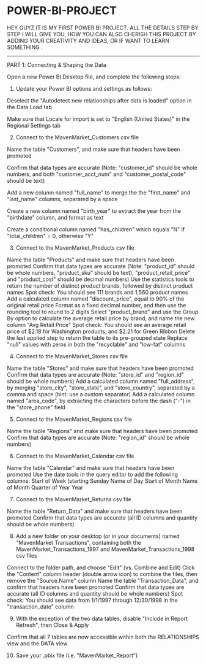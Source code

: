# POWER-BI-PROJECT
HEY GUYZ IT IS MY FIRST POWER BI PROJECT.
ALL THE DETAILS STEP BY STEP I WILL GIVE YOU,
HOW YOU CAN ALSO CHERISH THIS PROJECT BY ADDING YOUR CREATIVITY AND IDEAS, OR IF WANT TO LEARN SOMETHING .

----------------------------------------------------------------------------------------------------------------------------------------------------------------------------------------------

PART 1: Connecting & Shaping the Data



Open a new Power BI Desktop file, and complete the following steps:


1) Update your Power BI options and settings as follows: 

Deselect the "Autodetect new relationships after data is loaded" option in the Data Load tab

Make sure that Locale for import is set to "English (United States)" in the Regional Settings tab


2) Connect to the MavenMarket_Customers csv file

Name the table "Customers", and make sure that headers have been promoted

Confirm that data types are accurate (Note: "customer_id" should be whole numbers, and both "customer_acct_num" and "customer_postal_code" should be text)

Add a new column named "full_name" to merge the the "first_name" and "last_name" columns, separated by a space

Create a new column named "birth_year" to extract the year from the "birthdate" column, and format as text

Create a conditional column named "has_children" which equals "N" if "total_children" = 0, otherwise "Y"



3) Connect to the MavenMarket_Products csv file

Name the table "Products" and make sure that headers have been promoted
Confirm that data types are accurate (Note: "product_id" should be whole numbers, "product_sku" should be text), "product_retail_price" and "product_cost" should be decimal numbers)
Use the statistics tools to return the number of distinct product brands, followed by distinct product names
Spot check: You should see 111 brands and 1,560 product names
Add a calculated column named "discount_price", equal to 90% of the original retail price
Format as a fixed decimal number, and then use the rounding tool to round to 2 digits
Select "product_brand" and use the Group By option to calculate the average retail price by brand, and name the new column "Avg Retail Price"
Spot check: You should see an average retail price of $2.18 for Washington products, and $2.21 for Green Ribbon
Delete the last applied step to return the table to its pre-grouped state
Replace "null" values with zeros in both the "recyclable" and "low-fat" columns


4) Connect to the MavenMarket_Stores csv file

Name the table "Stores" and make sure that headers have been promoted
Confirm that data types are accurate (Note: "store_id" and "region_id" should be whole numbers)
Add a calculated column named "full_address", by merging "store_city", "store_state", and "store_country", separated by a comma and space (hint: use a custom separator)
Add a calculated column named "area_code", by extracting the characters before the dash ("-") in the "store_phone" field 


5) Connect to the MavenMarket_Regions csv file

Name the table "Regions" and make sure that headers have been promoted
Confirm that data types are accurate (Note: "region_id" should be whole numbers)


6) Connect to the MavenMarket_Calendar csv file

Name the table "Calendar" and make sure that headers have been promoted
Use the date tools in the query editor to add the following columns:
Start of Week (starting Sunday
Name of Day
Start of Month
Name of Month
Quarter of Year
Year


7) Connect to the MavenMarket_Returns csv file

Name the table "Return_Data" and make sure that headers have been promoted
Confirm that data types are accurate (all ID columns and quantity should be whole numbers)


8) Add a new folder on your desktop (or in your documents) named "MavenMarket Transactions", containing both the MavenMarket_Transactions_1997 and MavenMarket_Transactions_1998 csv files

Connect to the folder path, and choose "Edit" (vs. Combine and Edit)
Click the "Content" column header (double arrow icon) to combine the files, then remove the "Source.Name" column
Name the table "Transaction_Data", and confirm that headers have been promoted
Confirm that data types are accurate (all ID columns and quantity should be whole numbers)
Spot check: You should see data from 1/1/1997 through 12/30/1998 in the "transaction_date" column


9) With the exception of the two data tables, disable "Include in Report Refresh", then Close & Apply

Confirm that all 7 tables are now accessible within both the RELATIONSHIPS view and the DATA view


10) Save your .pbix file (i.e. "MavenMarket_Report")
